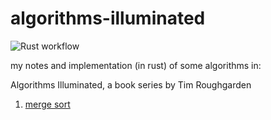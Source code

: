 # algorithms-illuminated
![Rust workflow](https://github.com/aradwann/algorithms-illuminated/actions/workflows/rust.yml/badge.svg)

my notes and implementation (in rust) of some algorithms in:

Algorithms Illuminated, a book series by Tim Roughgarden 


   1. [merge sort](./src/sort/merge.rs)
